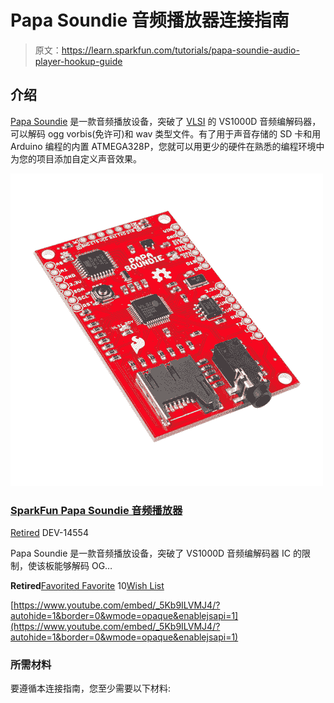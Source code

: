 # Papa Soundie 音频播放器连接指南

> 原文：<https://learn.sparkfun.com/tutorials/papa-soundie-audio-player-hookup-guide>

## 介绍

[Papa Soundie](https://www.sparkfun.com/products/14554) 是一款音频播放设备，突破了 [VLSI](http://www.vlsi.fi/) 的 VS1000D 音频编解码器，可以解码 ogg vorbis(免许可)和 wav 类型文件。有了用于声音存储的 SD 卡和用 Arduino 编程的内置 ATMEGA328P，您就可以用更少的硬件在熟悉的编程环境中为您的项目添加自定义声音效果。

[![SparkFun Papa Soundie Audio Player](img/57b9195c0e4f7d840695003a597f3127.png)](https://www.sparkfun.com/products/retired/14554) 

### [SparkFun Papa Soundie 音频播放器](https://www.sparkfun.com/products/retired/14554)

[Retired](https://learn.sparkfun.com/static/bubbles/ "Retired") DEV-14554

Papa Soundie 是一款音频播放设备，突破了 VS1000D 音频编解码器 IC 的限制，使该板能够解码 OG…

**Retired**[Favorited Favorite](# "Add to favorites") 10[Wish List](# "Add to wish list")

[https://www.youtube.com/embed/_5Kb9ILVMJ4/?autohide=1&border=0&wmode=opaque&enablejsapi=1](https://www.youtube.com/embed/_5Kb9ILVMJ4/?autohide=1&border=0&wmode=opaque&enablejsapi=1)

### 所需材料

要遵循本连接指南，您至少需要以下材料: